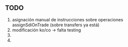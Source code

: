 ## TODO ##

1. asignación manual de instrucciones sobre operaciones assignSdiOnTrade (sobre transfers ya está)
2. modificación ko/co -> falta testing
3. 
4. 